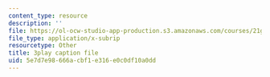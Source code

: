 ```yaml
---
content_type: resource
description: ''
file: https://ol-ocw-studio-app-production.s3.amazonaws.com/courses/21g-101-chinese-i-regular-fall-2014/5e7d7e98666acbf1e316e0c0df10a0dd_jBNVKat3GoQ.srt
file_type: application/x-subrip
resourcetype: Other
title: 3play caption file
uid: 5e7d7e98-666a-cbf1-e316-e0c0df10a0dd
---
```

